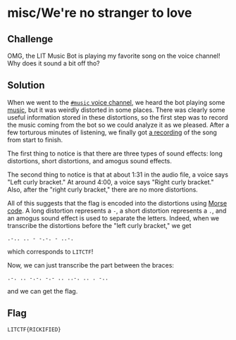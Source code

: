 # misc/We're no stranger to love

## Challenge

OMG, the LIT Music Bot is playing my favorite song on the voice channel! Why does it sound a bit off tho?

## Solution

When we went to the [`#music` voice channel](https://discord.com/channels/738848412912451695/998468612744564746), we heard the bot playing some [music](https://www.youtube.com/watch?v=dQw4w9WgXcQ), but it was weirdly distorted in some places. There was clearly some useful information stored in these distortions, so the first step was to record the music coming from the bot so we could analyze it as we pleased. After a few torturous minutes of listening, we finally got [a recording](https://drive.google.com/file/d/1Mjm8Jru8NPBu60XjYO72EvyygRQ7h6lz/view?usp=sharing) of the song from start to finish.

The first thing to notice is that there are three types of sound effects: long distortions, short distortions, and amogus sound effects.

The second thing to notice is that at about 1:31 in the audio file, a voice says "Left curly bracket." At around 4:00, a voice says "Right curly bracket." Also, after the "right curly bracket," there are no more distortions.

All of this suggests that the flag is encoded into the distortions using [Morse code](https://en.wikipedia.org/wiki/Morse_code). A long distortion represents a `-`, a short distortion represents a `.`, and an amogus sound effect is used to separate the letters. Indeed, when we transcribe the distortions before the "left curly bracket," we get

```
.-.. .. - -.-. - ..-.
```

which corresponds to `LITCTF`!

Now, we can just transcribe the part between the braces:

```
.-. .. -.-. -.- .. ..-. .. . -..
```

and we can get the flag.

## Flag

`LITCTF{RICKIFIED}`

